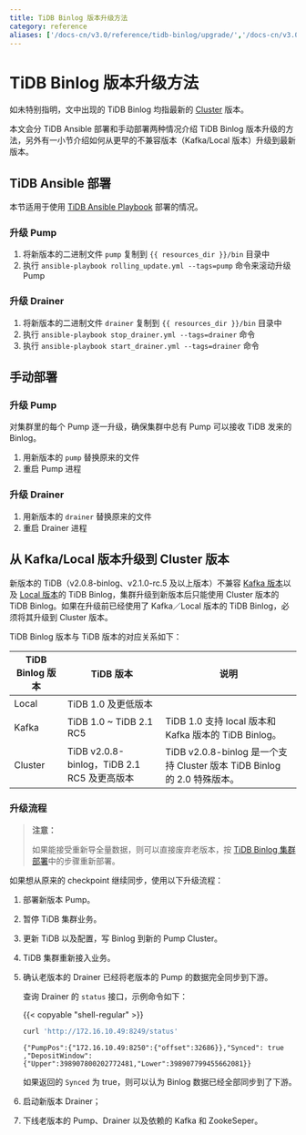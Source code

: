 ```yaml
---
title: TiDB Binlog 版本升级方法
category: reference
aliases: ['/docs-cn/v3.0/reference/tidb-binlog/upgrade/','/docs-cn/v3.0/how-to/upgrade/tidb-binlog/','/docs-cn/v3.0/reference/tools/tidb-binlog/upgrade/']
---
```


# TiDB Binlog 版本升级方法

如未特别指明，文中出现的 TiDB Binlog 均指最新的 [Cluster](/tidb-binlog/tidb-binlog-overview.md) 版本。

本文会分 TiDB Ansible 部署和手动部署两种情况介绍 TiDB Binlog 版本升级的方法，另外有一小节介绍如何从更早的不兼容版本（Kafka/Local 版本）升级到最新版本。

## TiDB Ansible 部署

本节适用于使用 [TiDB Ansible Playbook](https://github.com/pingcap/tidb-ansible) 部署的情况。

### 升级 Pump

1. 将新版本的二进制文件 `pump` 复制到 `{{ resources_dir }}/bin` 目录中
2. 执行 `ansible-playbook rolling_update.yml --tags=pump` 命令来滚动升级 Pump

### 升级 Drainer

1. 将新版本的二进制文件 `drainer` 复制到 `{{ resources_dir }}/bin` 目录中
2. 执行 `ansible-playbook stop_drainer.yml --tags=drainer` 命令
3. 执行 `ansible-playbook start_drainer.yml --tags=drainer` 命令

## 手动部署

### 升级 Pump

对集群里的每个 Pump 逐一升级，确保集群中总有 Pump 可以接收 TiDB 发来的 Binlog。

1. 用新版本的 `pump` 替换原来的文件
2. 重启 Pump 进程

### 升级 Drainer

1. 用新版本的 `drainer` 替换原来的文件
2. 重启 Drainer 进程

## 从 Kafka/Local 版本升级到 Cluster 版本

新版本的 TiDB（v2.0.8-binlog、v2.1.0-rc.5 及以上版本）不兼容 [Kafka 版本](/tidb-binlog/tidb-binlog-kafka-deployment.md)以及 [Local 版本](/tidb-binlog/tidb-binlog-local-deployment.md)的 TiDB Binlog，集群升级到新版本后只能使用 Cluster 版本的 TiDB Binlog。如果在升级前已经使用了 Kafka／Local 版本的 TiDB Binlog，必须将其升级到 Cluster 版本。

TiDB Binlog 版本与 TiDB 版本的对应关系如下：

| TiDB Binlog 版本 | TiDB 版本 | 说明 |
|---|---|---|
| Local | TiDB 1.0 及更低版本 ||
| Kafka | TiDB 1.0 ~ TiDB 2.1 RC5 | TiDB 1.0 支持 local 版本和 Kafka 版本的 TiDB Binlog。 |
| Cluster | TiDB v2.0.8-binlog，TiDB 2.1 RC5 及更高版本 | TiDB v2.0.8-binlog 是一个支持 Cluster 版本 TiDB Binlog 的 2.0 特殊版本。 |

### 升级流程

> **注意：**
>
> 如果能接受重新导全量数据，则可以直接废弃老版本，按 [TiDB Binlog 集群部署](/tidb-binlog/deploy-tidb-binlog.md)中的步骤重新部署。

如果想从原来的 checkpoint 继续同步，使用以下升级流程：

1. 部署新版本 Pump。
2. 暂停 TiDB 集群业务。
3. 更新 TiDB 以及配置，写 Binlog 到新的 Pump Cluster。
4. TiDB 集群重新接入业务。
5. 确认老版本的 Drainer 已经将老版本的 Pump 的数据完全同步到下游。

    查询 Drainer 的 `status` 接口，示例命令如下：

    {{< copyable "shell-regular" >}}

    ```bash
    curl 'http://172.16.10.49:8249/status'
    ```

    ```
    {"PumpPos":{"172.16.10.49:8250":{"offset":32686}},"Synced": true ,"DepositWindow":{"Upper":398907800202772481,"Lower":398907799455662081}}
    ```

    如果返回的 `Synced` 为 true，则可以认为 Binlog 数据已经全部同步到了下游。

6. 启动新版本 Drainer；
7. 下线老版本的 Pump、Drainer 以及依赖的 Kafka 和 ZookeSeper。
